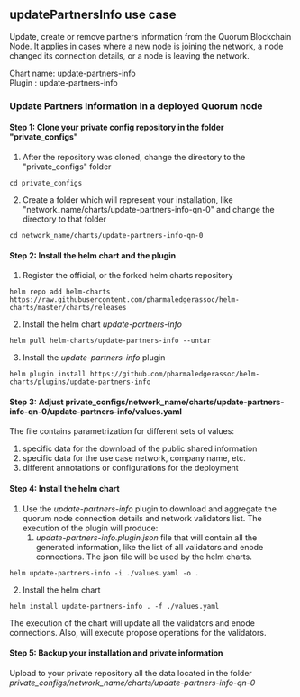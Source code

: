 

## updatePartnersInfo use case

Update, create or remove partners information from the Quorum Blockchain Node. It applies in cases where a new node is joining the network, a node changed its connection details, or a node is leaving the network. 

Chart name: update-partners-info <br/>
Plugin : update-partners-info

### Update Partners Information in a deployed Quorum node

#### Step 1: Clone your private config repository in the folder "private_configs"


1. After the repository was cloned, change the directory to the "private_configs" folder
```shell
cd private_configs
```
2. Create a folder which will represent your installation, like "network_name/charts/update-partners-info-qn-0" and change the directory to that folder
```shell
cd network_name/charts/update-partners-info-qn-0
```

#### Step 2: Install the helm chart and the plugin

1. Register the official, or the forked helm charts repository
```shell
helm repo add helm-charts https://raw.githubusercontent.com/pharmaledgerassoc/helm-charts/master/charts/releases
```
2. Install the helm chart _update-partners-info_
```shell
helm pull helm-charts/update-partners-info --untar
```
3. Install the _update-partners-info_ plugin
```shell
helm plugin install https://github.com/pharmaledgerassoc/helm-charts/plugins/update-partners-info
```

#### Step 3: Adjust private_configs/network_name/charts/update-partners-info-qn-0/update-partners-info/values.yaml

The file contains parametrization for different sets of values:
1. specific data for the download of the public shared information
2. specific data for the use case network, company name, etc.
3. different annotations or configurations for the deployment

#### Step 4: Install the helm chart

1. Use the _update-partners-info_ plugin to download and aggregate the quorum node connection details and network validators list. 
   The execution of the plugin will produce:
   1. _update-partners-info.plugin.json_ file that will contain all the generated information, like the list of all validators and enode connections. The json file will be used by the helm charts.
   
```shell
helm update-partners-info -i ./values.yaml -o .
```

2. Install the helm chart
```shell
helm install update-partners-info . -f ./values.yaml
```
The execution of the chart will update all the validators and enode connections. Also, will execute propose operations for the validators.

#### Step 5: Backup your installation and private information

Upload to your private repository all the data located in the folder _private_configs/network_name/charts/update-partners-info-qn-0_


